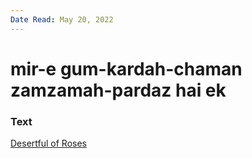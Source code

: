 ```yaml
---
Date Read: May 20, 2022
---
```


# mir-e gum-kardah-chaman zamzamah-pardaz hai ek

### Text
[Desertful of Roses](http://www.columbia.edu/itc/mealac/pritchett/00garden/02c/0256/index_0256.html)

